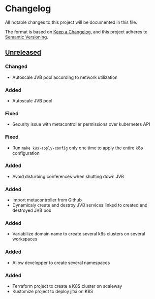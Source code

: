 # Changelog

All notable changes to this project will be documented in this file.

The format is based on [Keep a Changelog](https://keepachangelog.com/en/1.0.0/),
and this project adheres to [Semantic
Versioning](https://semver.org/spec/v2.0.0.html).

## [Unreleased]

### Changed

- Autoscale JVB pool according to network utilization

### Added

- Autoscale JVB pool

### Fixed

- Security issue with metacontroller permissions over kubernetes API

### Fixed

- Run `make k8s-apply-config` only one time to apply the entire k8s configuration

### Added

- Avoid disturbing conferences when shutting down JVB

### Added

- Import metacontroller from Github
- Dynamicaly create and destroy JVB services linked to created and destroyed JVB pod

### Added

- Variabilize domain name to create several k8s clusters on several workspaces

### Added

- Allow developper to create several namespaces

### Added

- Terraform project to create a K8S cluster on scaleway
- Kustomize project to deploy jitsi on K8S

[Unreleased]: https://github.com/openfun/jitsi-k8s